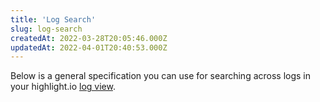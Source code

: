 ```yaml
---
title: 'Log Search'
slug: log-search
createdAt: 2022-03-28T20:05:46.000Z
updatedAt: 2022-04-01T20:40:53.000Z
---
```


Below is a general specification you can use for searching across logs in your highlight.io [log view](https://app.highlight.io/logs).
